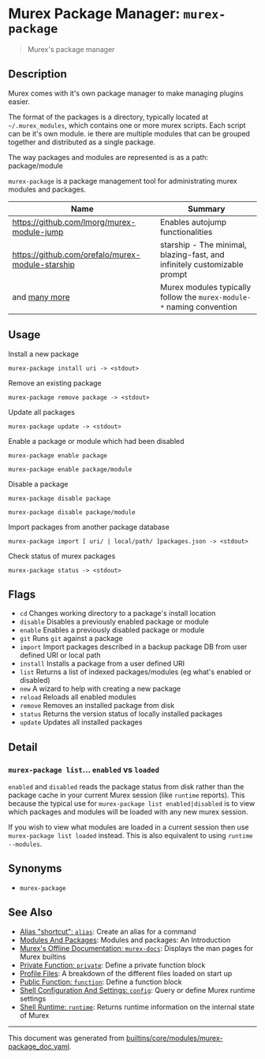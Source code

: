 # Murex Package Manager: `murex-package`

> Murex's package manager

## Description

Murex comes with it's own package manager to make managing plugins easier.

The format of the packages is a directory, typically located at `~/.murex_modules`,
which contains one or more murex scripts. Each script can be it's own module.
ie there are multiple modules that can be grouped together and distributed as a
single package.

The way packages and modules are represented is as a path:
    package/module

`murex-package` is a package management tool for administrating murex modules
and packages.

| Name                                                         | Summary                                                      |
| ------------------------------------------------------------ | ------------------------------------------------------------ |
| https://github.com/lmorg/murex-module-jump                   | Enables autojump functionalities                             |
| https://github.com/orefalo/murex-module-starship             | starship - The minimal, blazing-fast, and infinitely customizable prompt |
| and [many more](https://github.com/search?q=murex-module-&type=repositories) | Murex modules typically follow the `murex-module-*` naming convention |

## Usage

Install a new package

```
murex-package install uri -> <stdout>
```

Remove an existing package

```
murex-package remove package -> <stdout>
```

Update all packages

```
murex-package update -> <stdout>
```

Enable a package or module which had been disabled

```
murex-package enable package

murex-package enable package/module
```

Disable a package

```
murex-package disable package

murex-package disable package/module
```

Import packages from another package database

```
murex-package import [ uri/ | local/path/ ]packages.json -> <stdout>
```

Check status of murex packages

```
murex-package status -> <stdout>
```

## Flags

* `cd`
    Changes working directory to a package's install location
* `disable`
    Disables a previously enabled package or module
* `enable`
    Enables a previously disabled package or module
* `git`
    Runs `git` against a package
* `import`
    Import packages described in a backup package DB from user defined URI or local path
* `install`
    Installs a package from a user defined URI
* `list`
    Returns a list of indexed packages/modules (eg what's enabled or disabled)
* `new`
    A wizard to help with creating a new package
* `reload`
    Reloads all enabled modules
* `remove`
    Removes an installed package from disk
* `status`
    Returns the version status of locally installed packages
* `update`
    Updates all installed packages

## Detail

### `murex-package list`... `enabled` vs `loaded`

`enabled` and `disabled` reads the package status from disk rather than the
package cache in your current Murex session (like `runtime` reports). This
because the typical use for `murex-package list enabled|disabled` is to view
which packages and modules will be loaded with any new murex session.

If you wish to view what modules are loaded in a current session then use
`murex-package list loaded` instead. This is also equivalent to using
`runtime --modules`.

## Synonyms

* `murex-package`


## See Also

* [Alias "shortcut": `alias`](../commands/alias.md):
  Create an alias for a command
* [Modules And Packages](../user-guide/modules.md):
  Modules and packages: An Introduction
* [Murex's Offline Documentation: `murex-docs`](../commands/murex-docs.md):
  Displays the man pages for Murex builtins
* [Private Function: `private`](../commands/private.md):
  Define a private function block
* [Profile Files](../user-guide/profile.md):
  A breakdown of the different files loaded on start up
* [Public Function: `function`](../commands/function.md):
  Define a function block
* [Shell Configuration And Settings: `config`](../commands/config.md):
  Query or define Murex runtime settings
* [Shell Runtime: `runtime`](../commands/runtime.md):
  Returns runtime information on the internal state of Murex

<hr/>

This document was generated from [builtins/core/modules/murex-package_doc.yaml](https://github.com/lmorg/murex/blob/master/builtins/core/modules/murex-package_doc.yaml).